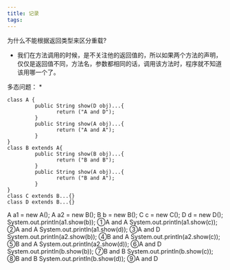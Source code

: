 ```yaml
---
title: 记录
tags: 
---
```


为什么不能根据返回类型来区分重载?
* 我们在方法调用的时候，是不关注他的返回值的，所以如果两个方法的声明，仅仅是返回值不同，方法名，参数都相同的话，调用该方法时，程序就不知道该用哪一个了。


多态问题：
*
```
class A {
         public String show(D obj)...{
                return ("A and D");
         } 
         public String show(A obj)...{
                return ("A and A");
         } 
} 
class B extends A{
         public String show(B obj)...{
                return ("B and B");
         }
         public String show(A obj)...{
                return ("B and A");
         } 
}
class C extends B...{} 
class D extends B...{} 
```

A a1 = new A();
A a2 = new B();
B b = new B(); 
C c = new C(); 
D d = new D(); 
System.out.println(a1.show(b));   ①A and A
System.out.println(a1.show(c));   ②A and A
System.out.println(a1.show(d));   ③A and D
System.out.println(a2.show(b));   ④B and A
System.out.println(a2.show(c));   ⑤B and A
System.out.println(a2.show(d));   ⑥A and D
System.out.println(b.show(b));    ⑦B and B
System.out.println(b.show(c));    ⑧B and B
System.out.println(b.show(d));    ⑨A and D


